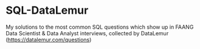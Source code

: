 # SQL-DataLemur
My solutions to the most common SQL questions which show up in FAANG Data Scientist &amp; Data Analyst interviews, collected by DataLemur (https://datalemur.com/questions)
